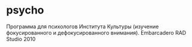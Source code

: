 psycho
======

Программа для психологов Института Культуры (изучение фокусированного и дефокусированного внимания). 
Embarcadero RAD Studio 2010